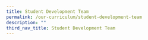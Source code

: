 ```yaml
---
title: Student Development Team
permalink: /our-curriculum/student-development-team
description: ""
third_nav_title: Student Development Team
---
```

